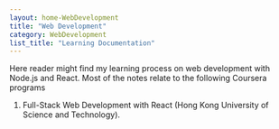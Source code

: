 ```yaml
---
layout: home-WebDevelopment
title: "Web Development"
category: WebDevelopment
list_title: "Learning Documentation"
---
```


Here reader might find my learning process on web development with Node.js and React. Most of the notes relate to the following Coursera programs

1. Full-Stack Web Development with React (Hong Kong University of Science and Technology).
